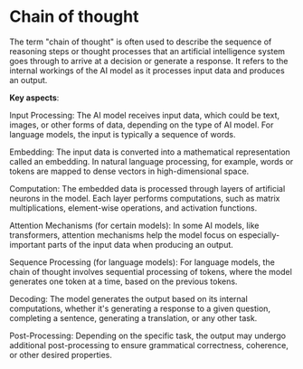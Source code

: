 # Chain of thought

The term "chain of thought" is often used to describe the sequence of reasoning steps or thought processes that an artificial intelligence system goes through to arrive at a decision or generate a response. It refers to the internal workings of the AI model as it processes input data and produces an output.

**Key aspects**:

Input Processing: The AI model receives input data, which could be text, images, or other forms of data, depending on the type of AI model. For language models, the input is typically a sequence of words.

Embedding: The input data is converted into a mathematical representation called an embedding. In natural language processing, for example, words or tokens are mapped to dense vectors in high-dimensional space.

Computation: The embedded data is processed through layers of artificial neurons in the model. Each layer performs computations, such as matrix multiplications, element-wise operations, and activation functions.

Attention Mechanisms (for certain models): In some AI models, like transformers, attention mechanisms help the model focus on especially-important parts of the input data when producing an output.

Sequence Processing (for language models): For language models, the chain of thought involves sequential processing of tokens, where the model generates one token at a time, based on the previous tokens.

Decoding: The model generates the output based on its internal computations, whether it's generating a response to a given question, completing a sentence, generating a translation, or any other task.

Post-Processing: Depending on the specific task, the output may undergo additional post-processing to ensure grammatical correctness, coherence, or other desired properties.
